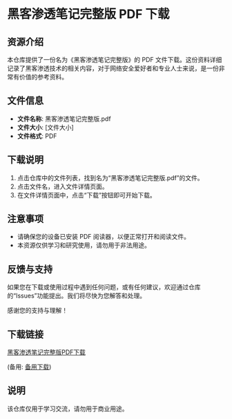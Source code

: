 # 黑客渗透笔记完整版 PDF 下载

## 资源介绍

本仓库提供了一份名为《黑客渗透笔记完整版》的 PDF 文件下载。这份资料详细记录了黑客渗透技术的相关内容，对于网络安全爱好者和专业人士来说，是一份非常有价值的参考资料。

## 文件信息

- **文件名称**: 黑客渗透笔记完整版.pdf
- **文件大小**: [文件大小]
- **文件格式**: PDF

## 下载说明

1. 点击仓库中的文件列表，找到名为“黑客渗透笔记完整版.pdf”的文件。
2. 点击文件名，进入文件详情页面。
3. 在文件详情页面中，点击“下载”按钮即可开始下载。

## 注意事项

- 请确保您的设备已安装 PDF 阅读器，以便正常打开和阅读文件。
- 本资源仅供学习和研究使用，请勿用于非法用途。

## 反馈与支持

如果您在下载或使用过程中遇到任何问题，或有任何建议，欢迎通过仓库的“Issues”功能提出。我们将尽快为您解答和处理。

感谢您的支持与理解！

## 下载链接
[黑客渗透笔记完整版PDF下载](https://pan.quark.cn/s/67162becfdd6) 

(备用: [备用下载](https://pan.baidu.com/s/1d7TnDy4yB6Cvuy92tYOSoA?pwd=1234))

## 说明

该仓库仅用于学习交流，请勿用于商业用途。
